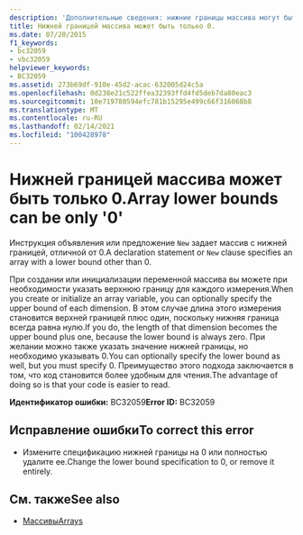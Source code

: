 ```yaml
---
description: 'Дополнительные сведения: нижние границы массива могут быть только "0"'
title: Нижней границей массива может быть только 0.
ms.date: 07/20/2015
f1_keywords:
- bc32059
- vbc32059
helpviewer_keywords:
- BC32059
ms.assetid: 273b69df-910e-45d2-acac-632005d24c5a
ms.openlocfilehash: 0d238e21c522ffea32393ffd4fd5deb7da80eac3
ms.sourcegitcommit: 10e719780594efc781b15295e499c66f316068b8
ms.translationtype: MT
ms.contentlocale: ru-RU
ms.lasthandoff: 02/14/2021
ms.locfileid: "100428978"
---
```

# <a name="array-lower-bounds-can-be-only-0"></a><span data-ttu-id="625ff-103">Нижней границей массива может быть только 0.</span><span class="sxs-lookup"><span data-stu-id="625ff-103">Array lower bounds can be only '0'</span></span>

<span data-ttu-id="625ff-104">Инструкция объявления или предложение `New` задает массив с нижней границей, отличной от 0.</span><span class="sxs-lookup"><span data-stu-id="625ff-104">A declaration statement or `New` clause specifies an array with a lower bound other than 0.</span></span>  
  
 <span data-ttu-id="625ff-105">При создании или инициализации переменной массива вы можете при необходимости указать верхнюю границу для каждого измерения.</span><span class="sxs-lookup"><span data-stu-id="625ff-105">When you create or initialize an array variable, you can optionally specify the upper bound of each dimension.</span></span> <span data-ttu-id="625ff-106">В этом случае длина этого измерения становится верхней границей плюс один, поскольку нижняя граница всегда равна нулю.</span><span class="sxs-lookup"><span data-stu-id="625ff-106">If you do, the length of that dimension becomes the upper bound plus one, because the lower bound is always zero.</span></span> <span data-ttu-id="625ff-107">При желании можно также указать значение нижней границы, но необходимо указывать 0.</span><span class="sxs-lookup"><span data-stu-id="625ff-107">You can optionally specify the lower bound as well, but you must specify 0.</span></span> <span data-ttu-id="625ff-108">Преимущество этого подхода заключается в том, что код становится более удобным для чтения.</span><span class="sxs-lookup"><span data-stu-id="625ff-108">The advantage of doing so is that your code is easier to read.</span></span>  
  
 <span data-ttu-id="625ff-109">**Идентификатор ошибки:** BC32059</span><span class="sxs-lookup"><span data-stu-id="625ff-109">**Error ID:** BC32059</span></span>  
  
## <a name="to-correct-this-error"></a><span data-ttu-id="625ff-110">Исправление ошибки</span><span class="sxs-lookup"><span data-stu-id="625ff-110">To correct this error</span></span>  
  
- <span data-ttu-id="625ff-111">Измените спецификацию нижней границы на 0 или полностью удалите ее.</span><span class="sxs-lookup"><span data-stu-id="625ff-111">Change the lower bound specification to 0, or remove it entirely.</span></span>  
  
## <a name="see-also"></a><span data-ttu-id="625ff-112">См. также</span><span class="sxs-lookup"><span data-stu-id="625ff-112">See also</span></span>

- [<span data-ttu-id="625ff-113">Массивы</span><span class="sxs-lookup"><span data-stu-id="625ff-113">Arrays</span></span>](../programming-guide/language-features/arrays/index.md)
